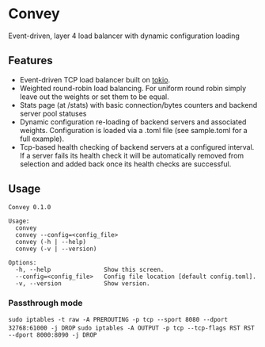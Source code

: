 # Convey
Event-driven, layer 4 load balancer with dynamic configuration loading

## Features
- Event-driven TCP load balancer built on [tokio].
- Weighted round-robin load balancing.  For uniform round robin simply leave out the weights or set them to be equal.
- Stats page (at /stats) with basic connection/bytes counters and backend server pool statuses
- Dynamic configuration re-loading of backend servers and associated weights.  Configuration is loaded via a .toml file (see sample.toml for a full example).
- Tcp-based health checking of backend servers at a configured interval.  If a server fails its health check it will be automatically removed from selection and added back once its health checks are successful.

## Usage
```
Convey 0.1.0

Usage:
  convey
  convey --config=<config_file>
  convey (-h | --help)
  convey (-v | --version)

Options:
  -h, --help               Show this screen.
  --config=<config_file>   Config file location [default config.toml].
  -v, --version            Show version.
  ```

### Passthrough mode

`sudo iptables -t raw -A PREROUTING -p tcp --sport 8080 --dport 32768:61000 -j DROP`
`sudo iptables -A OUTPUT -p tcp --tcp-flags RST RST --dport 8000:8090 -j DROP`

<!-- references -->
[tokio]: https://tokio.rs
